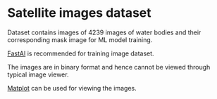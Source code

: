# **Satellite images dataset**

Dataset contains images of 4239 images of water bodies and their corresponding mask image for ML model training.

[FastAI](https://github.com/fastai/fastai) is recommended for training image dataset.


The images are in binary format and hence cannot be viewed through typical image viewer.


[Matplot](https://github.com/matplotlib/matplotlib) can be used for viewing the images.
